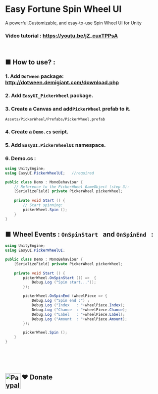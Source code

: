 
# Easy Fortune Spin Wheel UI
A powerful,Customizable, and esay-to-use Spin Wheel UI for Unity

### Video tutorial : https://youtu.be/jZ_cuxTPPsA
<br>

## ■ How to use?  :
### 1. Add ```DoTween``` package: http://dotween.demigiant.com/download.php
### 2. Add ```EasyUI_PickerWheel``` package.
### 3. Create a Canvas and add```PickerWheel``` prefab to it.
```Assets/PickerWheel/Prefabs/PickerWheel.prefab```
### 4. Create a ```Demo.cs``` script.
### 5. Add ```EasyUI.PickerWheelUI``` namespace.
### 6. Demo.cs :
```c#
using UnityEngine;
using EasyUI.PickerWheelUI;   //required

public class Demo : MonoBehaviour {
	// Reference to the PickerWheel GameObject (step 3):
	[SerializeField] private PickerWheel pickerWheel;
	
	private void Start () {
		// Start spinning:
		pickerWheel.Spin ();
	}
}
```

## ■ Wheel Events : ```OnSpinStart ```  and  ```OnSpinEnd ```  :
```c#
using UnityEngine;
using EasyUI.PickerWheelUI;

public class Demo : MonoBehaviour {
	[SerializeField] private PickerWheel pickerWheel;
	
	private void Start () {
		pickerWheel.OnSpinStart (() =>  {
			Debug.Log ("Spin start..."));
		});

		pickerWheel.OnSpinEnd (wheelPiece => {
			Debug.Log ("Spin end :") ;
			Debug.Log ("Index   : "+wheelPiece.Index);
			Debug.Log ("Chance  : "+wheelPiece.Chance);
			Debug.Log ("Label   : "+wheelPiece.Label);
			Debug.Log ("Amount  : "+wheelPiece.Amount);
		});

		pickerWheel.Spin ();
	}
}
```


<br><br>
<br>
## ❤️ Donate  <a href="https://paypal.me/hamzaherbou" title="https://paypal.me/hamzaherbou" target="_blank"><img align="left" height="50" src="https://www.mediafire.com/convkey/72dc/iz78ys7vtfsl957zg.jpg" alt="Paypal"></a>

